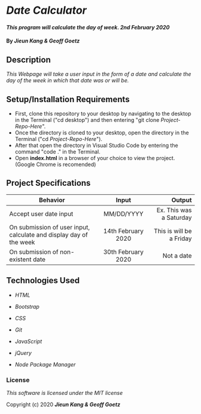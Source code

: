 # _Date Calculator_

#### _This program will calculate the day of week. 2nd February 2020_

#### By _**Jieun Kang & Geoff Goetz**_

## Description

_This Webpage will take a user input in the form of a date and calculate the day of the week in which that date was or will be._

## Setup/Installation Requirements

* First, clone this repository to your desktop by navigating to the desktop in the Terminal ("cd desktop") and then entering "git clone _Project-Repo-Here_".
* Once the directory is cloned to your desktop, open the directory in the Terminal ("cd _Project-Repo-Here_").
* After that open the directory in Visual Studio Code by entering the command "code ." in the Terminal.
* Open **index.html** in a browser of your choice to view the project. (Google Chrome is recomended)

## Project Specifications

| Behavior   |      Input      |  Output |
|------------|:---------------:|--------:|
| Accept user date input | MM/DD/YYYY| Ex. This was a Saturday |
| On submission of user input, calculate and display day of the week | 14th February 2020 | This is will be a Friday |
| On submission of non-existent date | 30th February 2020 | Not a date |

## Technologies Used

* _HTML_

* _Bootstrap_

* _CSS_

* _Git_

* _JavaScript_

* _jQuery_

* _Node Package Manager_

### License

*This software is licensed under the MIT license*

Copyright (c) 2020 **_Jieun Kang & Geoff Goetz_**
